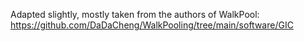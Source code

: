 Adapted slightly, mostly taken from the authors of WalkPool: https://github.com/DaDaCheng/WalkPooling/tree/main/software/GIC